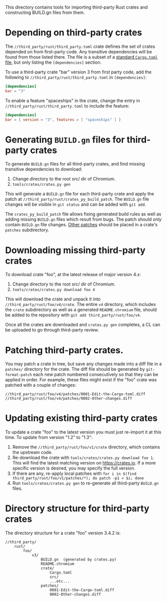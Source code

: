 This directory contains tools for importing third-party Rust crates and
constructing BUILD.gn files from them.

# Depending on third-party crates

The `//third_party/rust/third_party.toml` crate defines the set of crates
depended on from first-party code. Any transitive dependencies will be found
from those listed there. The file is a subset of a
[standard `Cargo.toml` file](https://doc.rust-lang.org/cargo/reference/manifest.html),
but only listing the `[dependencies]` section.

To use a third-party crate "bar" version 3 from first party code, add the
following to `//third_party/rust/third_party.toml` in `[dependencies]`:
```toml
[dependencies]
bar = "3"
```

To enable a feature "spaceships" in the crate, change the entry in
`//third_party/rust/third_party.toml` to include the feature:
```toml
[dependencies]
bar = { version = "3", features = [ "spaceships" ] }
```

# Generating `BUILD.gn` files for third-party crates

To generate `BUILD.gn` files for all third-party crates, and find missing
transitive dependencies to download:
1. Change directory to the root src/ dir of Chromium.
1. `tools/crates/crates.py gen`

This will generate a `BUILD.gn` file for each third-party crate and apply the
patch at `//third_party/rust/crates_py_build_patch`. The `BUILD.gn` file changes
will be visible in `git status` and can be added with `git add`.

The `crates_py_build_patch` file allows fixing generated build rules as well as
adding missing `BUILD.gn` files which result from bugs. The patch should *only*
contain `BUILD.gn` file changes. [Other patches](#patching-third-party-crates)
should be placed in a crate's `patches` subdirectory.

# Downloading missing third-party crates

To download crate "foo", at the latest release of major version 4.x:
1. Change directory to the root src/ dir of Chromium.
1. `tools/crates/crates.py download foo 4`

This will download the crate and unpack it into
`//third_party/rust/foo/v4/crate`. The entire `v4` directory, which includes the
`crate` subdirectory as well as a generated `README.chromium` file, should be
added to the repository with `git add third_party/rust/foo/v4`.

Once all the crates are downloaded and `crates.py gen` completes, a CL can be
uploaded to go through third-party review.

# Patching third-party crates.

You may patch a crate in tree, but save any changes made into a diff file in
a `patches/` directory for the crate. The diff file should be generated by
`git-format-patch` each new patch numbered consecutively so that they can be
applied in order. For example, these files might exist if the "foo" crate was
patched with a couple of changes:

```
//third_party/rust/foo/v4/patches/0001-Edit-the-Cargo-toml.diff
//third_party/rust/foo/v4/patches/0002-Other-changes.diff
```

# Updating existing third-party crates

To update a crate "foo" to the latest version you must just re-import it at this
time. To update from version "1.2" to "1.3":
1. Remove the `//third_party/rust/foo/v1/crate` directory, which contains the
upstream code.
1. Re-download the crate with `tools/crates/crates.py download foo 1`. This will
find the latest matching version on https://crates.io. If a more specific
version is desired, you may specify the full version.
1. If there are any, re-apply local patches with
`for i in $(find third_party/rust/foo/v1/patches/*); do patch -p1 < $i; done`
1. Run `tools/crates/crates.py gen` to re-generate all third-party `BUILD.gn`
files.

# Directory structure for third-party crates

The directory structure for a crate "foo" version 3.4.2 is:
```
//third_party/
    rust/
        foo/
            v3/
                BUILD.gn  (generated by crates.py)
                README.chromium
                crate/
                    Cargo.toml
                    src/
                    ...etc...
                patches/
                    0001-Edit-the-Cargo-toml.diff
                    0002-Other-changes.diff
```
